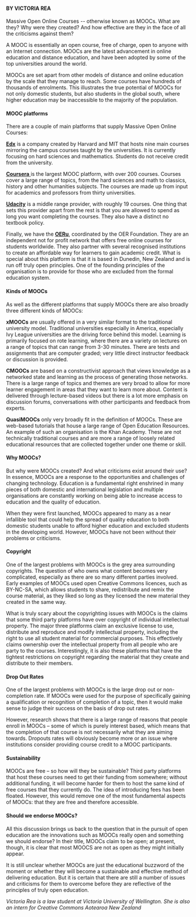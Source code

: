 <html><body><h4>BY VICTORIA REA</h4>

Massive Open Online Courses -- otherwise known as MOOCs. What are they? Why were they created? And how effective are they in the face of all the criticisms against them?



A MOOC is essentially an open course, free of charge, open to anyone with an Internet connection. MOOCs are the latest advancement in online education and distance education, and have been adopted by some of the top universities around the world.



MOOCs are set apart from other models of distance and online education by the scale that they manage to reach. Some courses have hundreds of thousands of enrolments. This illustrates the true potential of MOOCs for not only domestic students, but also students in the global south, where higher education may be inaccessible to the majority of the population.

<h4>MOOC platforms</h4>

There are a couple of main platforms that supply Massive Open Online Courses:



<a href="https://www.edx.org/" target="_blank"><strong>Edx</strong></a> is a company created by Harvard and MIT that hosts nine main courses mirroring the campus courses taught by the universities. It is currently focusing on hard sciences and mathematics. Students do not receive credit from the university.



<a href="https://www.coursera.org/" target="_blank"><strong>Coursera</strong> </a>is the largest MOOC platform, with over 200 courses. Courses cover a large range of topics, from the hard sciences and math to classics, history and other humanities subjects. The courses are made up from input for academics and professors from thirty universities.



<a href="https://www.udacity.com/" target="_blank"><strong>Udacity</strong></a> is a middle range provider, with roughly 19 courses. One thing that sets this provider apart from the rest is that you are allowed to spend as long you want completing the courses. They also have a distinct no textbook policy.



Finally, we have the <a href="http://oeru.org/" target="_blank"><strong>OERu</strong></a>, coordinated by the OER Foundation. They are an independent not for profit network that offers free online courses for students worldwide. They also partner with several recognised institutions to create an affordable way for learners to gain academic credit. What is special about this platform is that it is based in Dunedin, New Zealand and is run off truly open principles. One of the founding principles of the organisation is to provide for those who are excluded from the formal education system.

<h4>Kinds of MOOCs</h4>

As well as the different platforms that supply MOOCs there are also broadly three different kinds of MOOCs:



<strong>xMOOCs</strong> are usually offered in a very similar format to the traditional university model. Traditional universities especially in America, especially Ivy League universities are the driving force behind this model. Learning is primarily focused on rote learning, where there are a variety on lectures on a range of topics that can range from 3-30 minutes. There are tests and assignments that are computer graded; very little direct instructor feedback or discussion is provided.



<strong>CMOOCs</strong> are based on a constructivist approach that views knowledge as a networked state and learning as the process of generating those networks. There is a large range of topics and themes are very broad to allow for more learner engagement in areas that they want to learn more about. Content is delivered through lecture-based videos but there is a lot more emphasis on discussion forums, conversations with other participants and feedback from experts.



<strong>QuasiMOOCs</strong> only very broadly fit in the definition of MOOCs. These are web-based tutorials that house a large range of Open Education Resources. An example of such an organisation is the Khan Academy. These are not technically traditional courses and are more a range of loosely related educational resources that are collected together under one theme or skill.

<h4>Why MOOCs?</h4>

But why were MOOCs created? And what criticisms exist around their use? In essence, MOOCs are a response to the opportunities and challenges of changing technology. Education is a fundamental right enshrined in many pieces of both domestic and international legislation and multiple organisations are constantly working on being able to increase access to education and the quality of education.



When they were first launched, MOOCs appeared to many as a near infallible tool that could help the spread of quality education to both domestic students unable to afford higher education and excluded students in the developing world. However, MOOCs have not been without their problems or criticisms.

<h4>Copyright</h4>

One of the largest problems with MOOCs is the grey area surrounding copyrights. The question of who owns what content becomes very complicated, especially as there are so many different parties involved. Early examples of MOOCs used open Creative Commons licences, such as BY-NC-SA, which allows students to share, redistribute and remix the course material, as they liked so long as they licensed the new material they created in the same way.



What is truly scary about the copyrighting issues with MOOCs is the claims that some third party platforms have over copyright of individual intellectual property. The major three platforms claim an exclusive license to use, distribute and reproduce and modify intellectual property, including the right to use all student material for commercial purposes. This effectively claims ownership over the intellectual property from all people who are party to the courses. Interestingly, it is also these platforms that have the tightest restrictions on copyright regarding the material that they create and distribute to their members.

<h4>Drop Out Rates</h4>

One of the largest problems with MOOCs is the large drop out or non-completion rate. If MOOCs were used for the purpose of specifically gaining a qualification or recognition of completion of a topic, then it would make sense to judge their success on the basis of drop out rates.



However, research shows that there is a large range of reasons that people enroll in MOOCs – some of which is purely interest based, which means that the completion of that course is not necessarily what they are aiming towards. Dropouts rates will obviously become more or an issue where institutions consider providing course credit to a MOOC participants.

<h4>Sustainability</h4>

MOOCs are free – so how will they be sustainable? Third party platforms that host these courses need to get their funding from somewhere; without additional funding, it will become harder for them to host the same kind of free courses that they currently do. The idea of introducing fees has been floated. However, this would remove one of the most fundamental aspects of MOOCs: that they are free and therefore accessible.

<h4>Should we endorse MOOCs?</h4>

All this discussion brings us back to the question that in the pursuit of open education are the innovations such as MOOCs really open and something we should endorse? In their title, MOOCs claim to be open; at present, though, it is clear that most MOOCS are not as open as they might initially appear.



It is still unclear whether MOOCs are just the educational buzzword of the moment or whether they will become a sustainable and effective method of delivering education. But it is certain that there are still a number of issues and criticisms for them to overcome before they are reflective of the principles of truly open education.



<em>Victoria Rea is a law student at Victoria University of Wellington. She is also an intern for Creative Commons Aotearoa New Zealand</em></body></html>